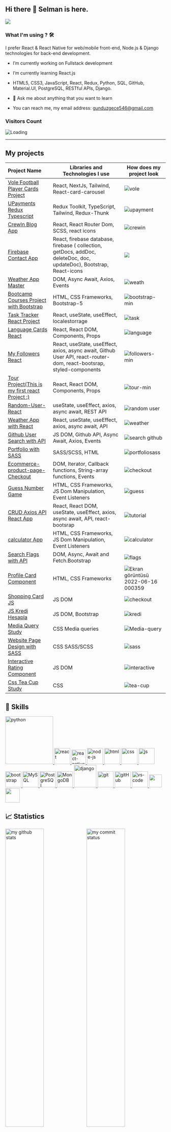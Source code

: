 ## Hi there 👋  Selman  is here. 

[![](https://img.shields.io/badge/linkedin-%230077B5.svg?&style=for-the-badge&logo=linkedin&logoColor=white)](https://www.linkedin.com/in/selman-sahbudak-8a0a4a22b/) 


### What I'm using ? 🛠

I prefer React & React Native for web/mobile front-end, Node.js & Django technologies for back-end development.
<br/>

- I’m currently working on Fullstack development

- I’m currently learning React.js  

- HTML5, CSS3, JavaScript, React, Redux, Python, SQL, GitHub, Material.UI, PostgreSQL, RESTful APIs, Django.



- 💬 Ask  me about anything that you want to learn

-  You can reach me, my email address: gunduzgece546@gmail.com

### Visitors Count
<img align="left" src = "https://profile-counter.glitch.me/selman-s/count.svg" alt ="Loading">
<br>
<hr>


## My projects
  Project Name       |Libraries and Technologies I use     |How does my project look   
:-------------------------|-------------------------|-------------------------
[Vole Football Player Cards Project](https://vole.netlify.app/)| React, NextJs, Tailwind, React-card-carousel |![vole](https://user-images.githubusercontent.com/97898216/218248573-84871520-bc8c-4541-8711-47dafc5b7c62.gif)
[UPayments Redux Typescript](https://selman-reactjs.vercel.app/)| Redux Toolkit, TypeScript, Tailwind, Redux-Thunk |![upayment](https://user-images.githubusercontent.com/97898216/198263902-60495ad4-02bb-492b-b384-9669bedbb716.gif)
[CrewIn Blog App](https://crewin-blog.vercel.app/)| React, React Router Dom, SCSS, react icons |![crewin](https://user-images.githubusercontent.com/97898216/186534031-e91366da-a35b-43f3-a2f1-e555242e8e7a.gif)
[Firebase Contact App](https://selman-firebase-contact.netlify.app/)| React, firebase database, firebase (  collection, getDocs, addDoc,  deleteDoc, doc, updateDoc), Bootstrap, React-icons |![](https://user-images.githubusercontent.com/97898216/180663947-279feb7c-aa9e-4384-8267-98c725978b41.gif)
|[Weather App Master](https://selman-weather-app.netlify.app/)| DOM, Async Await, Axios, Events| ![weath](https://user-images.githubusercontent.com/97898216/178437698-b4671cf3-1fee-4409-a5b3-6832d454fb11.gif)
|[Bootcamp Courses Project with Bootstrap](https://selman-s.github.io/Bootcamp-Courses-Project-with-Bootstrap/) |  HTML, CSS Frameworks, Bootstrap-5 |![bootstrap-min](https://user-images.githubusercontent.com/97898216/171989911-e5693d8a-a491-41b5-b159-d82368f0e940.gif)
|[Task Tracker React Project](https://selman-task-tracker-react.netlify.app/) | React, useState, useEffect, localestorrage | ![task](https://user-images.githubusercontent.com/97898216/179367283-e6d86282-db2c-45f0-90e1-1ae0e32afd9a.gif)
|[Language Cards React](https://selman-react-language-cards.netlify.app/)|React, React DOM, Components, Props|![language](https://user-images.githubusercontent.com/97898216/178433561-1852c5c1-7af2-4990-9f65-1c379bbcce7b.gif)
|[My Followers React](https://selman-followers-github-react.netlify.app/)| React, useState, useEffect, axios, async await, Github User API, react-router-dom, react-bootsrap, styled-components|![followers-min](https://user-images.githubusercontent.com/97898216/178066791-f30551b2-effa-4103-a7a2-6263817a0cd0.gif)
|[Tour Project(This is my first react Project :) ](https://selman-s.github.io/First-React-Project-Tour/) | React, React DOM, Components, Props |![tour-min](https://user-images.githubusercontent.com/97898216/178441143-30916873-4813-46dd-b138-54166e3d26fc.gif)
|[Random-User-React](https://selman-random-user-react.netlify.app/)| useState, useEffect, axios, async await, REST API|![random user](https://user-images.githubusercontent.com/97898216/177017626-e8f8f1b0-56a3-4284-b764-705042b6c36d.gif)
|[Weather App with React](https://selman-weather-app-react.netlify.app/)| React, useState, useEffect, axios, async await, API|![weather](https://user-images.githubusercontent.com/97898216/177019349-7f329dc5-ed5f-427e-aced-fac5736b5ec9.gif)
|[Github User Search with API](https://selman-github-search-app.netlify.app/)  | JS DOM, Github API, Async Await, Axios, Events | ![search github](https://user-images.githubusercontent.com/97898216/174426890-0a3a401d-5b5c-42ce-b1b7-f60be4f20068.gif)
|[Portfolio with SASS](https://selman-s.github.io/Portfolio-with-SASS/)|SASS/SCSS, HTML|![portfoliosass](https://user-images.githubusercontent.com/97898216/170510949-fee34976-b590-4c1c-acdf-0dee3c5ade86.gif)
|[Ecommerce-product-page-Checkout](https://selman-s.github.io/Ecommerce-product-page-Checkout/)| DOM, Iterator, Callback functions, String-array functions, Events|![checkout](https://user-images.githubusercontent.com/97898216/172066910-e5e5df6e-fa10-4c2c-be2d-94e86549a712.gif)
|[Guess Number Game]( https://selman-s.github.io/Guess-Number-Game/)| HTML, CSS Frameworks, JS Dom Manipulation, Event Listeners | ![guess](https://user-images.githubusercontent.com/97898216/172633750-4eebfcad-b6a7-441d-99bc-44ffca23d265.gif)
|[CRUD Axios API React App](https://selman-react-axios-addtutorial.netlify.app/)| React, React DOM, useState, useEffect, axios, async await, API, react-bootsrap|![tutorial](https://user-images.githubusercontent.com/97898216/177818521-023639f0-7f00-4973-bc9d-186f93f323fe.gif)
|[calculator App](https://selman-s.github.io/Calculator-study/)| HTML, CSS Frameworks, JS Dom Manipulation, Event Listeners | ![calculator](https://user-images.githubusercontent.com/97898216/166164152-ba063744-b8ce-4ce2-baf3-01b150ec6baf.png)
|[Search Flags with API](https://selman-search-flag-app.netlify.app/)|  DOM, Async, Await and Fetch.Bootstrap | ![flags](https://user-images.githubusercontent.com/97898216/173928961-f1b8a43b-246f-4117-82de-885a0d51fbe2.gif)
|[Profile Card Component](https://selman-profile-card.netlify.app/)|HTML, CSS Frameworks|![Ekran görüntüsü 2022-06-16 000359](https://user-images.githubusercontent.com/97898216/173929714-d04adcf6-c118-49be-ad2b-3efc49c93031.png)
|[Shopping Card JS](https://selman-s.github.io/Shopping-Card-JS/)|JS DOM|![checkout](https://user-images.githubusercontent.com/97898216/171990110-d6e5da76-6628-488e-8332-4074c4bae5d5.gif)
|[JS Kredi Hesapla](https://selman-s.github.io/JS-Kredi-Hesapla/)|JS DOM, Bootstrap|![kredi](https://user-images.githubusercontent.com/97898216/171054559-48a41815-2037-414b-9a57-ea5f22b59476.png)
|[Media Query Study](https://selman-s.github.io/Media-Query-Study/)|CSS Media queries|![Media-query](https://user-images.githubusercontent.com/97898216/168923692-d82b2e40-ddd8-4e53-b6d8-702e07d60e16.gif)
|[Website Page Design with SASS](https://selman-s.github.io/Website-Page-Design-with-SASS/)|CSS SASS/SCSS|![sass](https://user-images.githubusercontent.com/97898216/171563765-11e2fc18-5e61-4274-be8a-0c38a064d0d9.gif)
|[Interactive Rating Component](https://selman-s.github.io/Interactive-Rating-Component/)|JS DOM|![interactive](https://user-images.githubusercontent.com/97898216/167835181-ea19f25e-c2f2-47c6-b128-667b2fc60c61.png)
|[Css Tea Cup Study](https://selman-s.github.io/Css-Tea-Cup-Study/)|CSS|![tea-cup](https://user-images.githubusercontent.com/97898216/166165043-4f3663d0-5104-4a93-b74a-e658526c3f74.png)





## 🚀 Skills
<p>
 <a href="#" target="_blank"> <img src="https://www.python.org/static/img/python-logo.png" alt="python" width="150"/> </a>  
 <a href="#" target="_blank"> <img src="https://cdn.icon-icons.com/icons2/2415/PNG/512/react_original_wordmark_logo_icon_146375.png" alt="react" width="50"/> </a> 
 <a href="#" target="_blank"> <img src="https://www.pngkit.com/png/detail/373-3738691_react-native-svg-transformer-allows-you-import-svg.png" alt="react-native" width="45"/> </a> 
 <a href="#" target="_blank"> <img src="https://cdn.icon-icons.com/icons2/2415/PNG/512/nodejs_original_logo_icon_146411.png" alt="node-js" height="50"/> </a> 
 <a href="#" target="_blank"> <img src="https://www.svgrepo.com/show/353884/html-5.svg" alt="html" height="50"/> </a> 
 <a href="#" target="_blank"> <img src="https://www.svgrepo.com/show/303263/css3-logo.svg" alt="css" height="50"/> </a> 
 <a href="#" target="_blank"> <img src="https://cdn.icon-icons.com/icons2/2108/PNG/512/javascript_icon_130900.png" alt="js" height="50"/> </a> 
 <a href="#" target="_blank"> <img src="https://cdn.icon-icons.com/icons2/2415/PNG/512/bootstrap_plain_wordmark_logo_icon_146620.png" alt="bootstrap" height="50"/> </a> 
 <a href="#" target="_blank"> <img src="https://cdn.icon-icons.com/icons2/2415/PNG/512/mysql_original_wordmark_logo_icon_146417.png" alt="MySQL" height="50"/> </a> 
 <a href="#" target="_blank"> <img src="https://www.vectorlogo.zone/logos/postgresql/postgresql-ar21.svg" alt="PostgreSQL" height="50"/> </a> 
 <a href="#" target="_blank"> <img src="https://www.vectorlogo.zone/logos/mongodb/mongodb-ar21.svg" alt="MongoDB" height="50"/> </a> 
  <a href="#" target="_blank"> <img src="https://cdn.icon-icons.com/icons2/2415/PNG/512/django_plain_logo_icon_146558.png" alt="django" height="70"/> </a> 
 <a href="#" target="_blank"> <img src="https://www.vectorlogo.zone/logos/git-scm/git-scm-icon.svg" alt="git" height="50"/> </a> 
 <a href="#" target="_blank"> <img src="https://www.svgrepo.com/show/349375/github.svg" alt="gitHub" height="50"/> </a> 
 <a href="#" target="_blank"> <img src="https://www.pngitem.com/pimgs/m/80-800968_vscode-visual-studio-logo-png-transparent-png.png" alt="vs-code" height="50"/> </a> 
 <a href="#" target="_blank"> <img src="https://img.shields.io/badge/jira-1e90ff.svg?&style=for-the-badge&logo=jira&logoColor=white" height="40"/> </a>
 <a href="#" target="_blank"> <img src="https://www.svgrepo.com/show/354354/slack-icon.svg" height="45"/> </a>
</p>

## 📈 Statistics
<p align="left">
<img src="https://github-readme-stats.vercel.app/api?username=Selman-S&theme=chartreuse-dark&show_icons=true" alt="my github stats" width="49%"/>&nbsp;
<img src="https://github-readme-streak-stats.herokuapp.com/?user=Selman-S&theme=chartreuse-dark&show_icons=true" alt="my commit status" width="49%" /> </p>
<p align="center"> <img src="https://github-readme-stats.vercel.app/api/top-langs/?username=Selman-S&theme=chartreuse-dark&layout=compact" alt="languages" width="50%" > </p>

